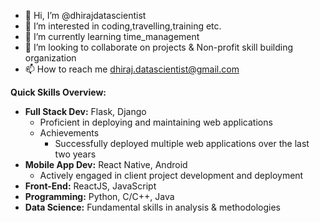 - 👋 Hi, I’m @dhirajdatascientist
- 👀 I’m interested in coding,travelling,training etc.
- 🌱 I’m currently learning time_management
- 💞️ I’m looking to collaborate on projects & Non-profit skill building organization 
- 📫 How to reach me dhiraj.datascientist@gmail.com

**Quick Skills Overview:**
- **Full Stack Dev:** Flask, Django
    - Proficient in deploying and maintaining web applications
    - Achievements
       - Successfully deployed multiple web applications over the last two years
- **Mobile App Dev:** React Native, Android
    - Actively engaged in client project development and deployment 
- **Front-End:** ReactJS, JavaScript
- **Programming:** Python, C/C++, Java
- **Data Science:** Fundamental skills in analysis & methodologies
